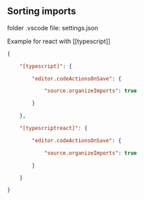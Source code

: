 ## Sorting imports

folder .vscode
file: settings.json

Example for react with [[typescript]]
```json
{

	"[typescript]": {

		"editor.codeActionsOnSave": {

			"source.organizeImports": true

		}

	},

	"[typescriptreact]": {

		"editor.codeActionsOnSave": {

			"source.organizeImports": true

		}

	}

}
```